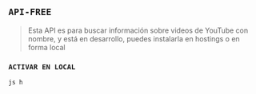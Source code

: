 ## `API-FREE`


> Esta API es para buscar información sobre videos de YouTube con nombre, y está en desarrollo, puedes instalarla en hostings o en forma local 


### `ACTIVAR EN LOCAL`

``js
h
``
